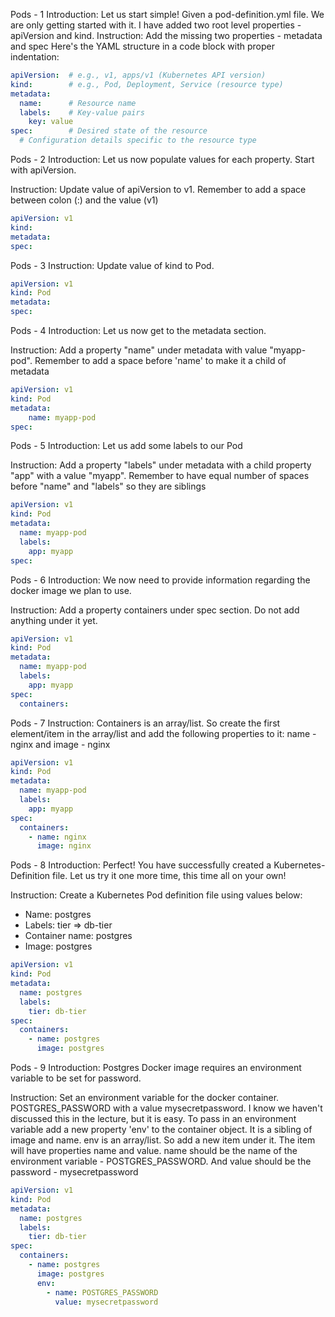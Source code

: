 
Pods - 1
Introduction: Let us start simple! Given a pod-definition.yml file. We are only getting started with it. I have added two root level properties - apiVersion and kind.
Instruction: Add the missing two properties - metadata and spec
Here's the YAML structure in a code block with proper indentation:

```yaml
apiVersion:  # e.g., v1, apps/v1 (Kubernetes API version)
kind:        # e.g., Pod, Deployment, Service (resource type)
metadata:
  name:      # Resource name
  labels:    # Key-value pairs
    key: value
spec:        # Desired state of the resource
  # Configuration details specific to the resource type
```

Pods - 2
Introduction: Let us now populate values for each property. Start with apiVersion. 

Instruction: Update value of apiVersion to v1. Remember to add a space between colon (:) and the value (v1)

```yaml
apiVersion: v1
kind:
metadata:
spec:
```

Pods - 3
Instruction: Update value of kind to Pod.
```yaml
apiVersion: v1
kind: Pod
metadata:
spec:
```

Pods - 4
Introduction: Let us now get to the metadata section. 

Instruction: Add a property "name" under metadata with value "myapp-pod". Remember to add a space before 'name' to make it a child of metadata
```yaml
apiVersion: v1
kind: Pod
metadata:
    name: myapp-pod
spec:
```

Pods - 5
Introduction: Let us add some labels to our Pod 

Instruction: Add a property "labels" under metadata with a child property "app" with a value "myapp". Remember to have equal number of spaces before "name" and "labels" so they are siblings
```yaml
apiVersion: v1
kind: Pod
metadata:
  name: myapp-pod
  labels: 
    app: myapp
spec:
```

Pods - 6
Introduction: We now need to provide information regarding the docker image we plan to use. 

Instruction: Add a property containers under spec section. Do not add anything under it yet.
```yaml
apiVersion: v1
kind: Pod
metadata:
  name: myapp-pod
  labels:
    app: myapp
spec:
  containers:
```

Pods - 7
Instruction: Containers is an array/list. So create the first element/item in the array/list and add the following properties to it: name - nginx and image - nginx
```yaml
apiVersion: v1
kind: Pod
metadata:
  name: myapp-pod
  labels:
    app: myapp
spec:
  containers:
    - name: nginx
      image: nginx
```
Pods - 8
Introduction: Perfect! You have successfully created a Kubernetes-Definition file. Let us try it one more time, this time all on your own! 

Instruction: Create a Kubernetes Pod definition file using values below: 

* Name: postgres 
* Labels: tier => db-tier
* Container name: postgres
* Image: postgres
```yaml
apiVersion: v1
kind: Pod
metadata:
  name: postgres
  labels:
    tier: db-tier
spec:
  containers:
    - name: postgres
      image: postgres
```

Pods - 9
Introduction: Postgres Docker image requires an environment variable to be set for password.  

Instruction: Set an environment variable for the docker container. POSTGRES_PASSWORD with a value mysecretpassword. I know we haven't discussed this in the lecture, but it is easy. To pass in an environment variable add a new property 'env' to the container object. It is a sibling of image and name. env is an array/list. So add a new item under it. The item will have properties name and value. name should be the name of the environment variable - POSTGRES_PASSWORD. And value should be the password - mysecretpassword
```yaml
apiVersion: v1
kind: Pod
metadata:
  name: postgres
  labels:
    tier: db-tier
spec:
  containers:
    - name: postgres
      image: postgres
      env:
        - name: POSTGRES_PASSWORD
          value: mysecretpassword
```
